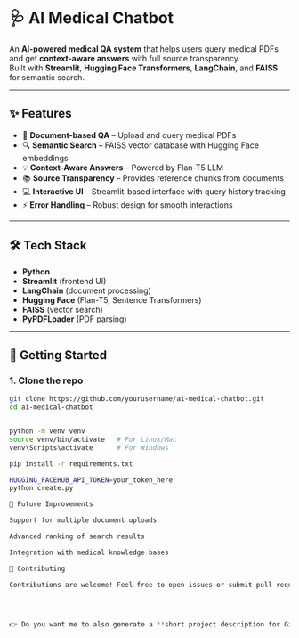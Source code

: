 # 🩺 AI Medical Chatbot

An **AI-powered medical QA system** that helps users query medical PDFs and get **context-aware answers** with full source transparency.  
Built with **Streamlit**, **Hugging Face Transformers**, **LangChain**, and **FAISS** for semantic search.  

---

## ✨ Features
- 📄 **Document-based QA** – Upload and query medical PDFs  
- 🔍 **Semantic Search** – FAISS vector database with Hugging Face embeddings  
- 💡 **Context-Aware Answers** – Powered by Flan-T5 LLM  
- 📚 **Source Transparency** – Provides reference chunks from documents  
- 💻 **Interactive UI** – Streamlit-based interface with query history tracking  
- ⚡ **Error Handling** – Robust design for smooth interactions  

---

## 🛠️ Tech Stack
- **Python**
- **Streamlit** (frontend UI)
- **LangChain** (document processing)
- **Hugging Face** (Flan-T5, Sentence Transformers)
- **FAISS** (vector search)
- **PyPDFLoader** (PDF parsing)

---

## 🚀 Getting Started

### 1. Clone the repo
```bash
git clone https://github.com/yourusername/ai-medical-chatbot.git
cd ai-medical-chatbot


python -m venv venv
source venv/bin/activate   # For Linux/Mac
venv\Scripts\activate      # For Windows

pip install -r requirements.txt

HUGGING_FACEHUB_API_TOKEN=your_token_here
python create.py

📌 Future Improvements

Support for multiple document uploads

Advanced ranking of search results

Integration with medical knowledge bases

🤝 Contributing

Contributions are welcome! Feel free to open issues or submit pull requests.


---

👉 Do you want me to also generate a **short project description for GitHub** (the one-liner that appears under the repo name)?
